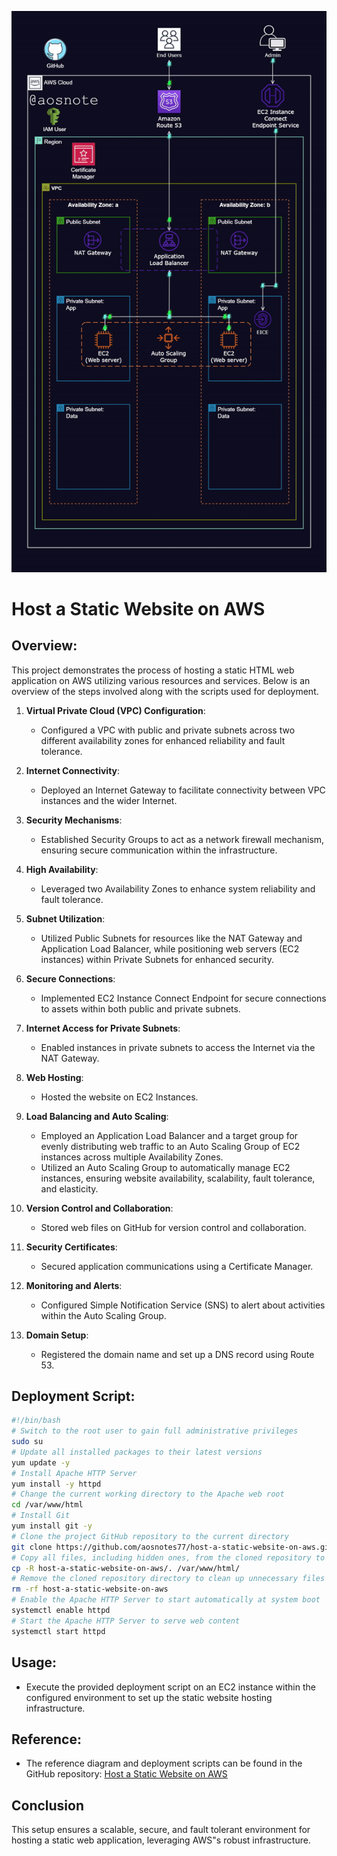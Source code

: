 ![Alt text](/Host_a_Static_Website_on_AWS.gif)



# Host a Static Website on AWS

## Overview:
This project demonstrates the process of hosting a static HTML web application on AWS utilizing various resources and services. Below is an overview of the steps involved along with the scripts used for deployment.

1. **Virtual Private Cloud (VPC) Configuration**:
   - Configured a VPC with public and private subnets across two different availability zones for enhanced reliability and fault tolerance.

2. **Internet Connectivity**:
   - Deployed an Internet Gateway to facilitate connectivity between VPC instances and the wider Internet.

3. **Security Mechanisms**:
   - Established Security Groups to act as a network firewall mechanism, ensuring secure communication within the infrastructure.

4. **High Availability**:
   - Leveraged two Availability Zones to enhance system reliability and fault tolerance.

5. **Subnet Utilization**:
   - Utilized Public Subnets for resources like the NAT Gateway and Application Load Balancer, while positioning web servers (EC2 instances) within Private Subnets for enhanced security.

6. **Secure Connections**:
   - Implemented EC2 Instance Connect Endpoint for secure connections to assets within both public and private subnets.

7. **Internet Access for Private Subnets**:
   - Enabled instances in private subnets to access the Internet via the NAT Gateway.

8. **Web Hosting**:
   - Hosted the website on EC2 Instances.

9. **Load Balancing and Auto Scaling**:
   - Employed an Application Load Balancer and a target group for evenly distributing web traffic to an Auto Scaling Group of EC2 instances across multiple Availability Zones.
   - Utilized an Auto Scaling Group to automatically manage EC2 instances, ensuring website availability, scalability, fault tolerance, and elasticity.

10. **Version Control and Collaboration**:
    - Stored web files on GitHub for version control and collaboration.

11. **Security Certificates**:
    - Secured application communications using a Certificate Manager.

12. **Monitoring and Alerts**:
    - Configured Simple Notification Service (SNS) to alert about activities within the Auto Scaling Group.

13. **Domain Setup**:
    - Registered the domain name and set up a DNS record using Route 53.

## Deployment Script:

```bash
#!/bin/bash
# Switch to the root user to gain full administrative privileges
sudo su
# Update all installed packages to their latest versions
yum update -y
# Install Apache HTTP Server
yum install -y httpd
# Change the current working directory to the Apache web root
cd /var/www/html
# Install Git
yum install git -y
# Clone the project GitHub repository to the current directory
git clone https://github.com/aosnotes77/host-a-static-website-on-aws.git
# Copy all files, including hidden ones, from the cloned repository to the Apache web root
cp -R host-a-static-website-on-aws/. /var/www/html/
# Remove the cloned repository directory to clean up unnecessary files
rm -rf host-a-static-website-on-aws
# Enable the Apache HTTP Server to start automatically at system boot
systemctl enable httpd
# Start the Apache HTTP Server to serve web content
systemctl start httpd
```

## Usage:
- Execute the provided deployment script on an EC2 instance within the configured environment to set up the static website hosting infrastructure.
 
## Reference:
- The reference diagram and deployment scripts can be found in the GitHub repository: [Host a Static Website on AWS](https://github.com/Kaliloulah1/Host-a-static-website-on-AWS.git)

## Conclusion
This setup ensures a scalable, secure, and fault tolerant environment for hosting a static web application, leveraging AWS"s robust infrastructure.



